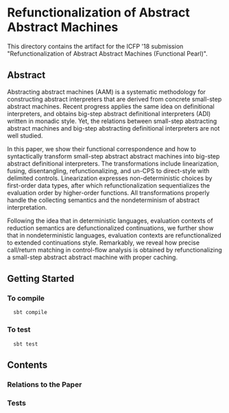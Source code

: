 # Refunctionalization of Abstract Abstract Machines

This directory contains the artifact for the ICFP '18 submission "Refunctionalization of Abstract Abstract Machines (Functional Pearl)".

## Abstract

Abstracting abstract machines (AAM) is a systematic methodology for constructing abstract interpreters that are derived from concrete small-step abstract machines. Recent progress applies the same idea on definitional interpreters, and obtains big-step abstract definitional interpreters (ADI) written in monadic style. Yet, the relations between small-step abstracting abstract machines and big-step abstracting definitional interpreters are not well studied.

In this paper, we show their functional correspondence and how to syntactically transform small-step abstract abstract machines into big-step abstract definitional interpreters. The transformations include linearization, fusing, disentangling, refunctionalizing, and un-CPS to direct-style with delimited controls. Linearization expresses non-deterministic choices by first-order data types, after which refunctionalization sequentializes the evaluation order by higher-order functions. All transformations properly handle the collecting semantics and the nondeterminism of abstract interpretation.

Following the idea that in deterministic languages, evaluation contexts of reduction semantics are defunctionalized continuations, we further show that in nondeterministic languages, evaluation contexts are refunctionalized to extended continuations style. Remarkably, we reveal how precise call/return matching in control-flow analysis is obtained by refunctionalizing a small-step abstract abstract machine with proper caching.

## Getting Started

### To compile
```
  sbt compile
```

### To test
```
  sbt test
```

## Contents

### Relations to the Paper

### Tests
